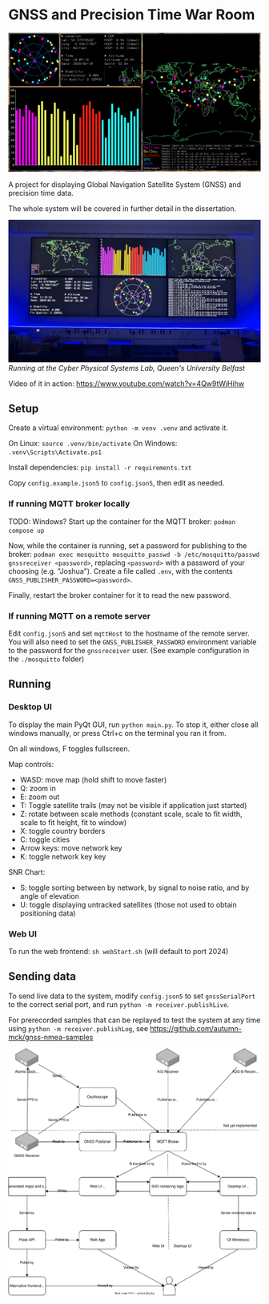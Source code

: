 # GNSS and Precision Time War Room

![](./docs/readme-imgs/gnss.png)

A project for displaying Global Navigation Satellite System (GNSS) and precision time data.

The whole system will be covered in further detail in the dissertation.

![](./docs/readme-imgs/cpsl.png)
_Running at the Cyber Physical Systems Lab, Queen's University Belfast_

Video of it in action: <https://www.youtube.com/watch?v=4Qw9tWjHihw>

## Setup

Create a virtual environment: `python -m venv .venv` and activate it.

On Linux: `source .venv/bin/activate`
On Windows: `.venv\Scripts\Activate.ps1`

Install dependencies: `pip install -r requirements.txt`

Copy `config.example.json5` to `config.json5`, then edit as needed.

### If running MQTT broker locally

TODO: Windows?
Start up the container for the MQTT broker: `podman compose up`

Now, while the container is running, set a password for publishing to the broker: `podman exec mosquitto mosquitto_passwd -b /etc/mosquitto/passwd gnssreceiver <password>`, replacing `<password>` with a password of your choosing (e.g. "Joshua"). Create a file called `.env`, with the contents `GNSS_PUBLISHER_PASSWORD=<password>`.

Finally, restart the broker container for it to read the new password.

### If running MQTT on a remote server

Edit `config.json5` and set `mqttHost` to the hostname of the remote server. You will also need to set the `GNSS_PUBLISHER_PASSWORD` environment variable to the password for the `gnssreceiver` user. (See example configuration in the `./mosquitto` folder)

## Running

### Desktop UI

To display the main PyQt GUI, run `python main.py`. To stop it, either close all windows manually, or press <key>Ctrl+c</key> on the terminal you ran it from.

On all windows, <key>F</key> toggles fullscreen.

Map controls:

- WASD: move map (hold shift to move faster)
- Q: zoom in
- E: zoom out
- T: Toggle satellite trails (may not be visible if application just started)
- Z: rotate between scale methods (constant scale, scale to fit width, scale to fit height, fit to window)
- X: toggle country borders
- C: toggle cities
- Arrow keys: move network key
- K: toggle network key key

SNR Chart:

- S: toggle sorting between by network, by signal to noise ratio, and by angle of elevation
- U: toggle displaying untracked satellites (those not used to obtain positioning data)

### Web UI

To run the web frontend: `sh webStart.sh` (will default to port 2024)

## Sending data

To send live data to the system, modify `config.json5` to set `gnssSerialPort` to the correct serial port, and run `python -m receiver.publishLive`.

For prerecorded samples that can be replayed to test the system at any time using `python -m receiver.publishLog`, see https://github.com/autumn-mck/gnss-nmea-samples

![](./docs/readme-imgs/dataflow.svg)
